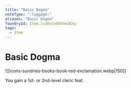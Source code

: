```yaml
---
title: "Basic Dogma"
noteType: ":luggage:"
aliases: "Basic Dogma"
foundryId: Item.lx3OvCeO8VmnGKXq
tags:
  - Item
---
```


# Basic Dogma
![[icons-sundries-books-book-red-exclamation.webp|150]]

You gain a 1st- or 2nd-level cleric feat.
